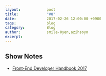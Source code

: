 ```yaml
---
layout:            post
title:             "#8"
date:              2017-02-26 12:00:00 +0900
tags:              blog
category:          Blog
author:            smile-0yen,azihsoyn
excerpt:           
---
```



## Show Notes
- [Front-End Developer Handbook 2017](https://www.gitbook.com/book/frontendmasters/front-end-handbook-2017/details)
